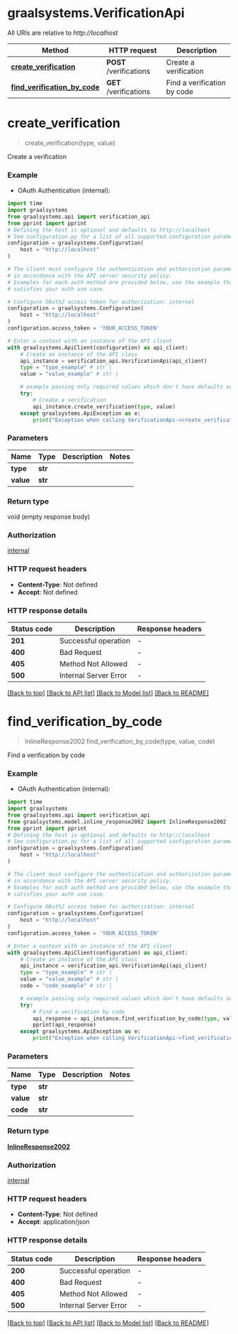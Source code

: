 # graalsystems.VerificationApi

All URIs are relative to *http://localhost*

Method | HTTP request | Description
------------- | ------------- | -------------
[**create_verification**](VerificationApi.md#create_verification) | **POST** /verifications | Create a verification
[**find_verification_by_code**](VerificationApi.md#find_verification_by_code) | **GET** /verifications | Find a verification by code


# **create_verification**
> create_verification(type, value)

Create a verification

### Example

* OAuth Authentication (internal):

```python
import time
import graalsystems
from graalsystems.api import verification_api
from pprint import pprint
# Defining the host is optional and defaults to http://localhost
# See configuration.py for a list of all supported configuration parameters.
configuration = graalsystems.Configuration(
    host = "http://localhost"
)

# The client must configure the authentication and authorization parameters
# in accordance with the API server security policy.
# Examples for each auth method are provided below, use the example that
# satisfies your auth use case.

# Configure OAuth2 access token for authorization: internal
configuration = graalsystems.Configuration(
    host = "http://localhost"
)
configuration.access_token = 'YOUR_ACCESS_TOKEN'

# Enter a context with an instance of the API client
with graalsystems.ApiClient(configuration) as api_client:
    # Create an instance of the API class
    api_instance = verification_api.VerificationApi(api_client)
    type = "type_example" # str | 
    value = "value_example" # str | 

    # example passing only required values which don't have defaults set
    try:
        # Create a verification
        api_instance.create_verification(type, value)
    except graalsystems.ApiException as e:
        print("Exception when calling VerificationApi->create_verification: %s\n" % e)
```


### Parameters

Name | Type | Description  | Notes
------------- | ------------- | ------------- | -------------
 **type** | **str**|  |
 **value** | **str**|  |

### Return type

void (empty response body)

### Authorization

[internal](../README.md#internal)

### HTTP request headers

 - **Content-Type**: Not defined
 - **Accept**: Not defined


### HTTP response details

| Status code | Description | Response headers |
|-------------|-------------|------------------|
**201** | Successful operation |  -  |
**400** | Bad Request |  -  |
**405** | Method Not Allowed |  -  |
**500** | Internal Server Error |  -  |

[[Back to top]](#) [[Back to API list]](../README.md#documentation-for-api-endpoints) [[Back to Model list]](../README.md#documentation-for-models) [[Back to README]](../README.md)

# **find_verification_by_code**
> InlineResponse2002 find_verification_by_code(type, value, code)

Find a verification by code

### Example

* OAuth Authentication (internal):

```python
import time
import graalsystems
from graalsystems.api import verification_api
from graalsystems.model.inline_response2002 import InlineResponse2002
from pprint import pprint
# Defining the host is optional and defaults to http://localhost
# See configuration.py for a list of all supported configuration parameters.
configuration = graalsystems.Configuration(
    host = "http://localhost"
)

# The client must configure the authentication and authorization parameters
# in accordance with the API server security policy.
# Examples for each auth method are provided below, use the example that
# satisfies your auth use case.

# Configure OAuth2 access token for authorization: internal
configuration = graalsystems.Configuration(
    host = "http://localhost"
)
configuration.access_token = 'YOUR_ACCESS_TOKEN'

# Enter a context with an instance of the API client
with graalsystems.ApiClient(configuration) as api_client:
    # Create an instance of the API class
    api_instance = verification_api.VerificationApi(api_client)
    type = "type_example" # str | 
    value = "value_example" # str | 
    code = "code_example" # str | 

    # example passing only required values which don't have defaults set
    try:
        # Find a verification by code
        api_response = api_instance.find_verification_by_code(type, value, code)
        pprint(api_response)
    except graalsystems.ApiException as e:
        print("Exception when calling VerificationApi->find_verification_by_code: %s\n" % e)
```


### Parameters

Name | Type | Description  | Notes
------------- | ------------- | ------------- | -------------
 **type** | **str**|  |
 **value** | **str**|  |
 **code** | **str**|  |

### Return type

[**InlineResponse2002**](InlineResponse2002.md)

### Authorization

[internal](../README.md#internal)

### HTTP request headers

 - **Content-Type**: Not defined
 - **Accept**: application/json


### HTTP response details

| Status code | Description | Response headers |
|-------------|-------------|------------------|
**200** | Successful operation |  -  |
**400** | Bad Request |  -  |
**405** | Method Not Allowed |  -  |
**500** | Internal Server Error |  -  |

[[Back to top]](#) [[Back to API list]](../README.md#documentation-for-api-endpoints) [[Back to Model list]](../README.md#documentation-for-models) [[Back to README]](../README.md)

